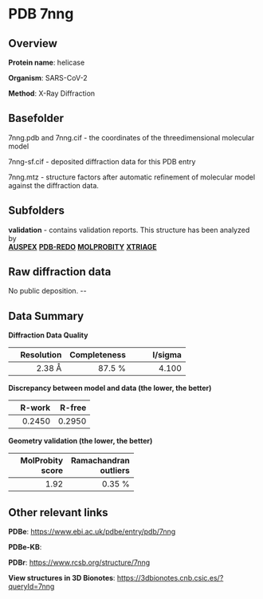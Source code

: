 # PDB 7nng

## Overview

**Protein name**: helicase

**Organism**: SARS-CoV-2

**Method**: X-Ray Diffraction



## Basefolder

7nng.pdb and 7nng.cif - the coordinates of the threedimensional molecular model

7nng-sf.cif - deposited diffraction data for this PDB entry

7nng.mtz - structure factors after automatic refinement of molecular model against the diffraction data.

## Subfolders





**validation** - contains validation reports. This structure has been analyzed by <br>[**AUSPEX**](https://github.com/thorn-lab/coronavirus_structural_task_force/tree/master/pdb/helicase/SARS-CoV-2/7nng/validation/auspex) [**PDB-REDO**](https://github.com/thorn-lab/coronavirus_structural_task_force/tree/master/pdb/helicase/SARS-CoV-2/7nng/validation/pdb-redo) [**MOLPROBITY**](https://github.com/thorn-lab/coronavirus_structural_task_force/tree/master/pdb/helicase/SARS-CoV-2/7nng/validation/molprobity) [**XTRIAGE**](https://github.com/thorn-lab/coronavirus_structural_task_force/blob/master/pdb/helicase/SARS-CoV-2/7nng/validation/Xtriage_output.log)  



## Raw diffraction data

No public deposition. --<br> 

## Data Summary
**Diffraction Data Quality**

|   | Resolution | Completeness| I/sigma |
|---|-------------:|----------------:|--------------:|
|   |2.38 Å|87.5  %|<img width=50/>4.100|

**Discrepancy between model and data (the lower, the better)**

|   | **R-work**| **R-free**   
|---|-------------:|----------------:|           
||  0.2450|  0.2950|

**Geometry validation (the lower, the better)**

|   |**MolProbity<br>score**| **Ramachandran<br>outliers** 
|---|-------------:|----------------:|
||  1.92|  0.35 %|

 

 



## Other relevant links 
**PDBe**:  https://www.ebi.ac.uk/pdbe/entry/pdb/7nng

**PDBe-KB**:  
 
**PDBr**: https://www.rcsb.org/structure/7nng 

**View structures in 3D Bionotes**: https://3dbionotes.cnb.csic.es/?queryId=7nng

